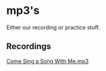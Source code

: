 # mp3's

Either our recording or practice stuff.

## Recordings

[Come Sing a Song With Me.mp3](come_sing_a_song_with_me.mp3)
